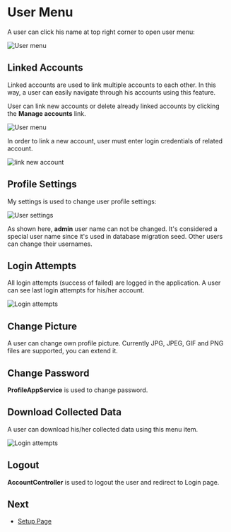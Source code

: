 # User Menu

A user can click his name at top right corner to open user menu:

<img src="D:/Github/documents/docs/en/images/user-menu-4.png" alt="User menu" class="img-thumbnail" />

## Linked Accounts

Linked accounts are used to link multiple accounts to each other. In this way, a user can easily navigate through his accounts using this feature.

User can link new accounts or delete already linked accounts by clicking the **Manage accounts** link.

<img src="D:/Github/documents/docs/en/images/linked-accounts-3.png" alt="User menu" class="img-thumbnail" />

In order to link a new account, user must enter login credentials of related account.

<img src="D:/Github/documents/docs/en/images/link-new-account-1.png" alt="link new account" class="img-thumbnail" />

## Profile Settings

My settings is used to change user profile settings:

<img src="D:/Github/documents/docs/en/images/user-settings-3.png" alt="User settings" class="img-thumbnail" />

As shown here, **admin** user name can not be changed. It's considered a special user name since it's used in database migration seed. Other users can change their usernames.

## Login Attempts

All login attempts (success of failed) are logged in the application. A user can see last login attempts for his/her account.

<img src="D:/Github/documents/docs/en/images/login-attempts-1.png" alt="Login attempts" class="img-thumbnail" />

## Change Picture

A user can change own profile picture. Currently JPG, JPEG, GIF and PNG files are supported, you can extend it.

## Change Password

**ProfileAppService** is used to change password.

## Download Collected Data

A user can download his/her collected data using this menu item.

<img src="D:/Github/documents/docs/en/images/gdpr_download_item.png" alt="Login attempts" class="img-thumbnail" />

## Logout

**AccountController** is used to logout the user and redirect to Login page.

## Next

- [Setup Page](Getting-Started-Angular-Setup-Page)